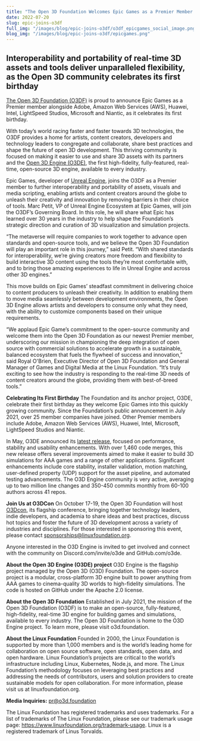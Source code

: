 ```yaml
---
title: "The Open 3D Foundation Welcomes Epic Games as a Premier Member to Unleash the Creativity of Artists Everywhere"
date: 2022-07-20
slug: epic-joins-o3df
full_img: "/images/blog/epic-joins-o3df/o3df_epicgames_social_image.png"
blog_img: "/images/blog/epic-joins-o3df/epicgames.png"
---
```

 
## Interoperability and portability of real-time 3D assets and tools deliver unparalleled flexibility, as the Open 3D community celebrates its first birthday
 
[The Open 3D Foundation (O3DF)](https://o3d.foundation/) is proud to announce Epic Games as a Premier member alongside Adobe, Amazon Web Services (AWS), Huawei, Intel, LightSpeed Studios, Microsoft and Niantic, as it celebrates its first birthday.
 
With today’s world racing faster and faster towards 3D technologies, the O3DF provides a home for artists, content creators, developers and technology leaders to congregate and collaborate, share best practices and shape the future of open 3D development. This thriving community is focused on making it easier to use and share 3D assets with its partners and the [Open 3D Engine (O3DE)](https://www.o3de.org/), the first high-fidelity, fully-featured, real-time, open-source 3D engine, available to every industry.
 
Epic Games, developer of [Unreal Engine](https://www.unrealengine.com/en-US/), joins the O3DF as a Premier member to further interoperability and portability of assets, visuals and media scripting, enabling artists and content creators around the globe to unleash their creativity and innovation by removing barriers in their choice of tools. Marc Petit, VP of Unreal Engine Ecosystem at Epic Games, will join the O3DF’s Governing Board. In this role, he will share what Epic has learned over 30 years in the industry to help shape the Foundation’s strategic direction and curation of 3D visualization and simulation projects.
 
“The metaverse will require companies to work together to advance open standards and open-source tools, and we believe the Open 3D Foundation will play an important role in this journey,” said Petit. “With shared standards for interoperability, we’re giving creators more freedom and flexibility to build interactive 3D content using the tools they’re most comfortable with, and to bring those amazing experiences to life in Unreal Engine and across other 3D engines.” 
 
This move builds on Epic Games’ steadfast commitment in delivering choice to content producers to unleash their creativity. In addition to enabling them to move media seamlessly between development environments, the Open 3D Engine allows artists and developers to consume only what they need, with the ability to customize components based on their unique requirements.
 
“We applaud Epic Game’s commitment to the open-source community and welcome them into the Open 3D Foundation as our newest Premier member, underscoring our mission in championing the deep integration of open source with commercial solutions to accelerate growth in a sustainable, balanced ecosystem that fuels the flywheel of success and innovation,” said Royal O'Brien, Executive Director of Open 3D Foundation and General Manager of Games and Digital Media at the Linux Foundation. “It’s truly exciting to see how the industry is responding to the real-time 3D needs of content creators around the globe, providing them with best-of-breed tools.”
 
**Celebrating Its First Birthday**
The Foundation and its anchor project, O3DE, celebrate their first birthday as they welcome Epic Games into this quickly growing community. Since the Foundation’s public announcement in July 2021, over 25 member companies have joined. Other Premier members include Adobe, Amazon Web Services (AWS), Huawei, Intel, Microsoft, LightSpeed Studios and Niantic.
 
In May, O3DE announced its [latest release](https://t.co/CuVOjb9Agx), focused on performance, stability and usability enhancements. With over 1,460 code merges, this new release offers several improvements aimed to make it easier to build 3D simulations for AAA games and a range of other applications. Significant enhancements include core stability, installer validation, motion matching, user-defined property (UDP) support for the asset pipeline, and automated testing advancements. The O3D Engine community is very active, averaging up to two million line changes and 350-450 commits monthly from 60-100 authors across 41 repos.
 
**Join Us at O3DCon**
On October 17-19, the Open 3D Foundation will host [O3Dcon](https://bit.ly/O3DCon), its flagship conference, bringing together technology leaders, indie developers, and academia to share ideas and best practices, discuss hot topics and foster the future of 3D development across a variety of industries and disciplines. For those interested in sponsoring this event, please contact sponsorships@linuxfoundation.org. 
 
Anyone interested in the O3D Engine is invited to get involved and connect with the community on Discord.com/invite/o3de and GitHub.com/o3de. 
 
**About the Open 3D Engine (O3DE) project**
O3D Engine is the flagship project managed by the Open 3D (O3D) Foundation. The open-source project is a modular, cross-platform 3D engine built to power anything from AAA games to cinema-quality 3D worlds to high-fidelity simulations. The code is hosted on GitHub under the Apache 2.0 license.
 
**About the Open 3D Foundation**
Established in July 2021, the mission of the Open 3D Foundation (O3DF) is to make an open-source, fully-featured, high-fidelity, real-time 3D engine for building games and simulations, available to every industry. The Open 3D Foundation is home to the O3D Engine project. To learn more, please visit o3d.foundation.
 
**About the Linux Foundation**
Founded in 2000, the Linux Foundation is supported by more than 1,000 members and is the world’s leading home for collaboration on open source software, open standards, open data, and open hardware. Linux Foundation’s projects are critical to the world’s infrastructure including Linux, Kubernetes, Node.js, and more. The Linux Foundation’s methodology focuses on leveraging best practices and addressing the needs of contributors, users and solution providers to create sustainable models for open collaboration. For more information, please visit us at linuxfoundation.org.
 
**Media Inquiries:**
pr@o3d.foundation



The Linux Foundation has registered trademarks and uses trademarks. For a list of trademarks of The Linux Foundation, please see our trademark usage page: https://www.linuxfoundation.org/trademark-usage. Linux is a registered trademark of Linus Torvalds.
